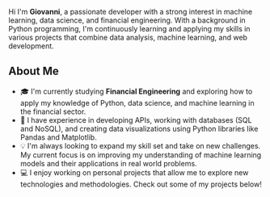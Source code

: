 Hi I'm **Giovanni**, a passionate developer with a strong interest in machine learning, data science, and financial engineering. With a background in Python programming, I'm continuously learning and applying my skills in various projects that combine data analysis, machine learning, and web development.

## About Me

- 🎓 I'm currently studying **Financial Engineering** and exploring how to apply my knowledge of Python, data science, and machine learning in the financial sector.
- 🌱 I have experience in developing APIs, working with databases (SQL and NoSQL), and creating data visualizations using Python libraries like Pandas and Matplotlib.
- 💡 I'm always looking to expand my skill set and take on new challenges. My current focus is on improving my understanding of machine learning models and their applications in real world problems.
- 💻 I enjoy working on personal projects that allow me to explore new technologies and methodologies. Check out some of my projects below!
